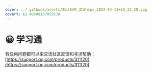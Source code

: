 ```yaml
---
cover: ../.gitbook/assets/默认标题_自定义px_2022-02-11+15_32_20.jpg
coverY: 62.40609137055838
---
```


# 😀 学习通

有任何问题都可以来交流社区反馈和寻求帮助：[https://support.qq.com/products/311120](https://support.qq.com/products/311120)
